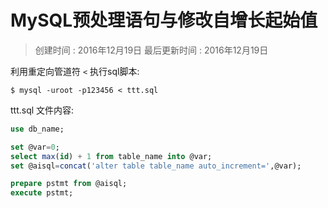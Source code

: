 
# MySQL预处理语句与修改自增长起始值

> 创建时间 : 2016年12月19日    最后更新时间 : 2016年12月19日

利用重定向管道符 `<` 执行sql脚本:

```shell
$ mysql -uroot -p123456 < ttt.sql
```


ttt.sql 文件内容:

```sql
use db_name;

set @var=0;
select max(id) + 1 from table_name into @var;
set @aisql=concat('alter table table_name auto_increment=',@var);

prepare pstmt from @aisql;
execute pstmt;

```